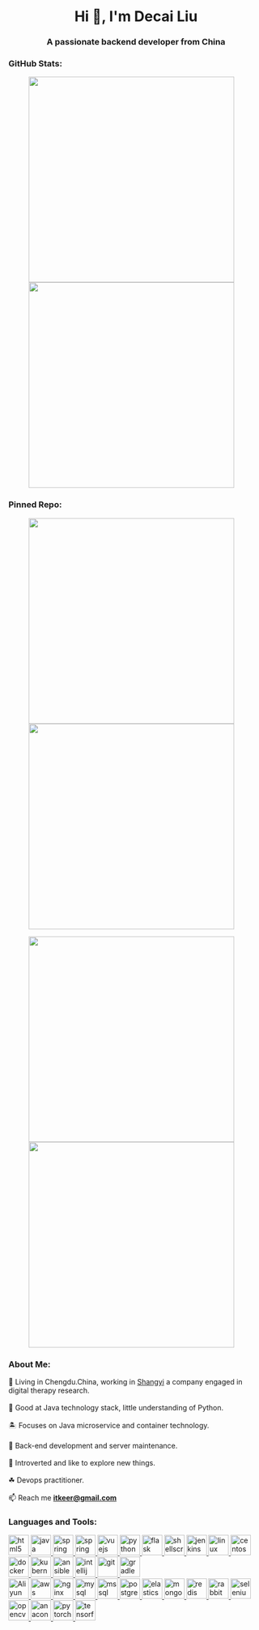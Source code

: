 <h1 align="center">Hi 👋, I'm Decai Liu</h1>
<h3 align="center">A passionate backend developer from China</h3>


<h3 align="left">GitHub Stats:</h3>

<figure class="third">
    <a href="https://github.com/Mr-LiuDC">
        <img width="406" src="https://github-readme-stats.vercel.app/api?username=Mr-LiuDC&count_private=true&show_icons=true&line_height=35" />
    </a>
    <a href="https://github.com/Mr-LiuDC">
        <img width="406" src="https://github-readme-stats.vercel.app/api/top-langs/?username=Mr-LiuDC&layout=compact" />
    </a>
</figure>


<h3 align="left">Pinned Repo:</h3>

<figure class="third">
    <a href="https://github.com/my-open-course/jenkins-pipeline-shared-libraries">
        <img align="center" width="406" src="https://github-readme-stats.vercel.app/api/pin/?username=my-open-course&repo=jenkins-pipeline-shared-libraries" />
    </a>
    <a href="https://blog.aipark.fun">
        <img align="center" width="406" src="https://github-readme-stats.vercel.app/api/pin/?username=Mr-LiuDC&repo=mr-liudc.github.io" />
    </a>
    <p></p>
    <a href="https://github.com/Mr-LiuDC/flask-example-restapi">
        <img align="center" width="406" src="https://github-readme-stats.vercel.app/api/pin/?username=Mr-LiuDC&repo=flask-example-restapi" />
    </a>
    <a href="https://github.com/Mr-LiuDC/tensorflow-machine-learning">
        <img align="center" width="406" src="https://github-readme-stats.vercel.app/api/pin/?username=Mr-LiuDC&repo=tensorflow-machine-learning" />
    </a>
</figure>


<h3 align="left">About Me:</h3>

🌵 Living in Chengdu.China, working in <a href="https://www.rplushealth.com" target="_blank">Shangyi</a> a company engaged in
digital therapy research.
<br><br>
🌾 Good at Java technology stack, little understanding of Python.
<br><br>
🏝️ Focuses on Java microservice and container technology.
<br><br>
🌴 Back-end development and server maintenance.
<br><br>
🌱 Introverted and like to explore new things.
<br><br>
☘ Devops practitioner.
<br><br>
📫 Reach me **itkeer@gmail.com**


<h3 align="left">Languages and Tools:</h3>
<p align="left">
    <a href="https://www.w3.org/html/" target="_blank" rel="noreferrer">
        <img src="https://cdn.jsdelivr.net/gh/devicons/devicon@latest/icons/html5/html5-original-wordmark.svg"
             alt="html5" width="40" height="40"/>
    </a>
    <a href="https://www.java.com" target="_blank" rel="noreferrer">
        <img src="https://cdn.jsdelivr.net/gh/devicons/devicon@latest/icons/java/java-original.svg"
             alt="java" width="40" height="40"/>
    </a>
    <a href="https://spring.io/" target="_blank" rel="noreferrer">
        <img src="https://www.vectorlogo.zone/logos/springio/springio-icon.svg"
             alt="spring" width="40" height="40"/>
    </a>
    <a href="https://nodejs.org/" target="_blank" rel="noreferrer">
        <img src="https://cdn.jsdelivr.net/gh/devicons/devicon@latest/icons/nodejs/nodejs-original-wordmark.svg"
             alt="spring" width="40" height="40"/>
    </a>
    <a href="https://vuejs.org/" target="_blank" rel="noreferrer">
        <img src="https://cdn.jsdelivr.net/gh/devicons/devicon@latest/icons/vuejs/vuejs-original.svg"
             alt="vuejs" width="40" height="40"/>
    </a>
    <a href="https://www.python.org" target="_blank" rel="noreferrer">
        <img src="https://cdn.jsdelivr.net/gh/devicons/devicon@latest/icons/python/python-original.svg"
             alt="python" width="40" height="40"/>
    </a>
    <a href="https://flask.palletsprojects.com/" target="_blank" rel="noreferrer">
        <img src="https://www.vectorlogo.zone/logos/pocoo_flask/pocoo_flask-icon.svg"
             alt="flask" width="40" height="40"/>
    </a>
    <a href="https://www.shellscript.sh/" target="_blank" rel="noreferrer">
        <img src="https://cdn.jsdelivr.net/gh/devicons/devicon@latest/icons/bash/bash-original.svg"
             alt="shellscript" width="40" height="40"/>
    </a>
    <a href="https://www.jenkins.io" target="_blank" rel="noreferrer">
        <img src="https://www.vectorlogo.zone/logos/jenkins/jenkins-icon.svg"
             alt="jenkins" width="40" height="40"/>
    </a>
    <a href="https://www.linux.org/" target="_blank" rel="noreferrer">
        <img src="https://cdn.jsdelivr.net/gh/devicons/devicon@latest/icons/linux/linux-original.svg"
             alt="linux" width="40" height="40"/>
    </a>
    <a href="https://www.centos.org/" target="_blank" rel="noreferrer">
        <img src="https://cdn.jsdelivr.net/gh/devicons/devicon@latest/icons/centos/centos-original.svg"
             alt="centos" width="40" height="40"/>
    </a>
    <a href="https://www.docker.com/" target="_blank" rel="noreferrer">
        <img src="https://cdn.jsdelivr.net/gh/devicons/devicon@latest/icons/docker/docker-original-wordmark.svg"
             alt="docker" width="40" height="40"/>
    </a>
    <a href="https://kubernetes.io/" target="_blank" rel="noreferrer">
        <img src="https://cdn.jsdelivr.net/gh/devicons/devicon@latest/icons/kubernetes/kubernetes-plain.svg"
             alt="kubernetes" width="40" height="40"/>
    </a>
    <a href="https://docs.ansible.com/" target="_blank" rel="noreferrer">
        <img src="https://cdn.jsdelivr.net/gh/devicons/devicon@latest/icons/ansible/ansible-original-wordmark.svg"
             alt="ansible" width="40" height="40"/>
    </a>
    <a href="https://www.jetbrains.com/" target="_blank" rel="noreferrer">
        <img src="https://cdn.jsdelivr.net/gh/devicons/devicon@latest/icons/intellij/intellij-original.svg"
             alt="intellij" width="40" height="40"/>
    </a>
    <a href="https://git-scm.com/" target="_blank" rel="noreferrer">
        <img src="https://cdn.jsdelivr.net/gh/devicons/devicon@latest/icons/git/git-original.svg"
             alt="git" width="40" height="40"/>
    </a>
    <a href="https://gradle.org/" target="_blank" rel="noreferrer">
        <img src="https://cdn.jsdelivr.net/gh/devicons/devicon@latest/icons/gradle/gradle-original.svg"
             alt="gradle" width="40" height="40"/>
    </a>
    <br>
    <a href="https://www.aliyun.com/" target="_blank">
        <img src="https://www.vectorlogo.zone/logos/alibabacloud/alibabacloud-ar21.svg"
             alt="Aliyun" height="40">
    </a>
    <a href="https://aws.amazon.com" target="_blank" rel="noreferrer">
        <img src="https://cdn.jsdelivr.net/gh/devicons/devicon@latest/icons/amazonwebservices/amazonwebservices-original-wordmark.svg"
             alt="aws" width="40" height="40"/>
    </a>
    <a href="https://www.nginx.com" target="_blank" rel="noreferrer">
        <img src="https://cdn.jsdelivr.net/gh/devicons/devicon@latest/icons/nginx/nginx-original.svg"
             alt="nginx" width="40" height="40"/>
    </a>
    <a href="https://www.mysql.com/" target="_blank" rel="noreferrer">
        <img src="https://cdn.jsdelivr.net/gh/devicons/devicon@latest/icons/mysql/mysql-original-wordmark.svg"
             alt="mysql" width="40" height="40"/>
    </a>
    <a href="https://www.microsoft.com/en-us/sql-server" target="_blank" rel="noreferrer">
        <img src="https://www.svgrepo.com/show/303229/microsoft-sql-server-logo.svg"
             alt="mssql" width="40" height="40"/>
    </a>
    <a href="https://www.postgresql.org" target="_blank" rel="noreferrer">
        <img src="https://cdn.jsdelivr.net/gh/devicons/devicon@latest/icons/postgresql/postgresql-original-wordmark.svg"
             alt="postgresql" width="40" height="40"/>
    </a>
    <a href="https://www.elastic.co" target="_blank" rel="noreferrer">
        <img src="https://www.vectorlogo.zone/logos/elastic/elastic-icon.svg"
             alt="elasticsearch" width="40" height="40"/>
    </a>
    <a href="https://www.mongodb.com/" target="_blank" rel="noreferrer">
        <img src="https://cdn.jsdelivr.net/gh/devicons/devicon@latest/icons/mongodb/mongodb-original-wordmark.svg"
             alt="mongodb" width="40" height="40"/>
    </a>
    <a href="https://redis.io" target="_blank" rel="noreferrer">
        <img src="https://cdn.jsdelivr.net/gh/devicons/devicon@latest/icons/redis/redis-original-wordmark.svg"
             alt="redis" width="40" height="40"/>
    </a>
    <a href="https://www.rabbitmq.com" target="_blank" rel="noreferrer">
        <img src="https://www.vectorlogo.zone/logos/rabbitmq/rabbitmq-icon.svg"
             alt="rabbitMQ" width="40" height="40"/>
    </a>
    <a href="https://www.selenium.dev" target="_blank" rel="noreferrer">
        <img src="https://raw.githubusercontent.com/detain/svg-logos/780f25886640cef088af994181646db2f6b1a3f8/svg/selenium-logo.svg"
             alt="selenium" width="40" height="40"/>
    </a>
    <a href="https://opencv.org/" target="_blank" rel="noreferrer">
        <img src="https://www.vectorlogo.zone/logos/opencv/opencv-icon.svg"
             alt="opencv" width="40" height="40"/>
    </a>
    <a href="https://www.anaconda.com/" target="_blank" rel="noreferrer">
        <img src="https://cdn.jsdelivr.net/gh/devicons/devicon@latest/icons/anaconda/anaconda-original.svg"
             alt="anaconda" width="40" height="40"/>
    </a>
    <a href="https://pytorch.org/" target="_blank" rel="noreferrer">
        <img src="https://www.vectorlogo.zone/logos/pytorch/pytorch-icon.svg"
             alt="pytorch" width="40" height="40"/>
    </a>
    <a href="https://www.tensorflow.org" target="_blank" rel="noreferrer">
        <img src="https://www.vectorlogo.zone/logos/tensorflow/tensorflow-icon.svg"
             alt="tensorflow" width="40" height="40"/>
    </a>
</p>
